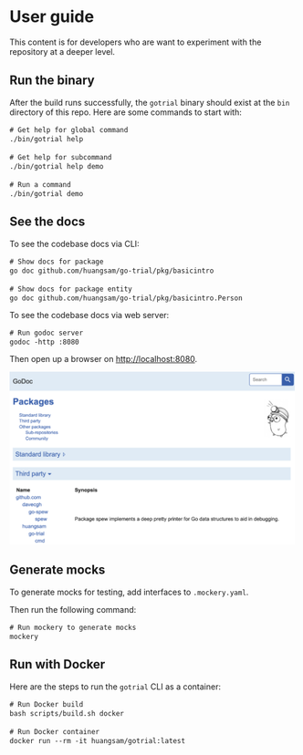# User guide

This content is for developers who are want to experiment with the repository at
a deeper level.

## Run the binary

After the build runs successfully, the `gotrial` binary should exist at the
`bin` directory of this repo. Here are some commands to start with:

```shell
# Get help for global command
./bin/gotrial help

# Get help for subcommand
./bin/gotrial help demo

# Run a command
./bin/gotrial demo
```

## See the docs

To see the codebase docs via CLI:

```shell
# Show docs for package
go doc github.com/huangsam/go-trial/pkg/basicintro

# Show docs for package entity
go doc github.com/huangsam/go-trial/pkg/basicintro.Person
```

To see the codebase docs via web server:

```shell
# Run godoc server
godoc -http :8080
```

Then open up a browser on <http://localhost:8080>.

<img src="images/godoc-server.png" alt="Godoc server" width="500px" />

## Generate mocks

To generate mocks for testing, add interfaces to `.mockery.yaml`.

Then run the following command:

```shell
# Run mockery to generate mocks
mockery
```

## Run with Docker

Here are the steps to run the `gotrial` CLI as a container:

```shell
# Run Docker build
bash scripts/build.sh docker

# Run Docker container
docker run --rm -it huangsam/gotrial:latest
```
